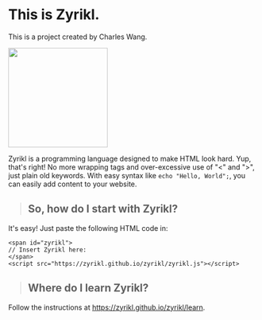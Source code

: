 # This is Zyrikl.
This is a project created by Charles Wang.

<img src="zyrikl_logo.png" width="200px" />

Zyrikl is a programming language designed to make HTML look hard. Yup, that's right! No more wrapping tags and over-excessive use of "<" and ">", just plain old keywords. With easy syntax like `echo "Hello, World";`, you can easily add content to your website.

> ## So, how do I start with Zyrikl?

It's easy! Just paste the following HTML code in:
```
<span id="zyrikl">
// Insert Zyrikl here:
</span>
<script src="https://zyrikl.github.io/zyrikl/zyrikl.js"></script>
```
> ## Where do I learn Zyrikl?

Follow the instructions at https://zyrikl.github.io/zyrikl/learn.
